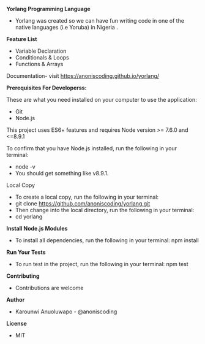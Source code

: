 **Yorlang Programming Language**
- Yorlang was created so we can have fun writing code in one of the native languages (i.e Yoruba) in Nigeria .

**Feature List**
- Variable Declaration
- Conditionals & Loops
- Functions & Arrays

Documentation- visit https://anoniscoding.github.io/yorlang/

**Prerequisites For Developerss:**

These are what you need installed on your computer to use the application:

- Git
- Node.js

This project uses ES6+ features and requires Node version >= 7.6.0 and <=8.9.1

To confirm that you have Node.js installed, run the following in your terminal:
- node -v
- You should get something like v8.9.1.

Local Copy
- To create a local copy, run the following in your terminal:
- git clone https://github.com/anoniscoding/yorlang.git
- Then change into the local directory, run the following in your terminal:
- cd yorlang

**Install Node.js Modules**
- To install all dependencies, run the following in your terminal: npm install

**Run Your Tests**
- To run test in the project, run the following in your terminal: npm test

**Contributing**
- Contributions are welcome

**Author**
- Karounwi Anuoluwapo - @anoniscoding

**License**
- MIT